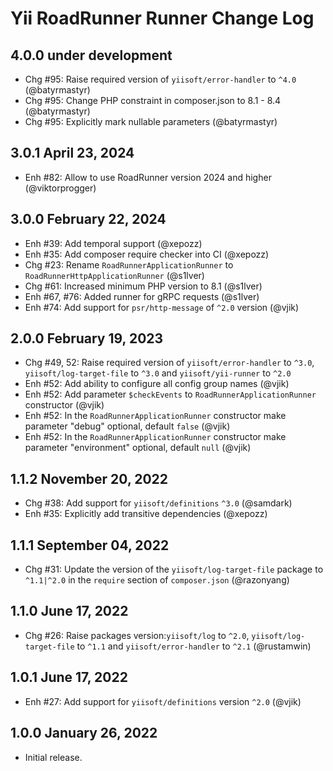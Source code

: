 # Yii RoadRunner Runner Change Log

## 4.0.0 under development

- Chg #95: Raise required version of `yiisoft/error-handler` to `^4.0` (@batyrmastyr)
- Chg #95: Change PHP constraint in composer.json to 8.1 - 8.4 (@batyrmastyr)
- Chg #95: Explicitly mark nullable parameters (@batyrmastyr)

## 3.0.1 April 23, 2024

- Enh #82: Allow to use RoadRunner version 2024 and higher (@viktorprogger)

## 3.0.0 February 22, 2024

- Enh #39: Add temporal support (@xepozz)
- Enh #35: Add composer require checker into CI (@xepozz)
- Chg #23: Rename `RoadRunnerApplicationRunner` to `RoadRunnerHttpApplicationRunner` (@s1lver)
- Chg #61: Increased minimum PHP version to 8.1 (@s1lver)
- Enh #67, #76: Added runner for gRPC requests (@s1lver)
- Enh #74: Add support for `psr/http-message` of `^2.0` version (@vjik)

## 2.0.0 February 19, 2023

- Chg #49, 52: Raise required version of `yiisoft/error-handler` to `^3.0`, `yiisoft/log-target-file` to `^3.0`
  and `yiisoft/yii-runner` to `^2.0` 
- Enh #52: Add ability to configure all config group names (@vjik)
- Enh #52: Add parameter `$checkEvents` to `RoadRunnerApplicationRunner` constructor (@vjik)
- Enh #52: In the `RoadRunnerApplicationRunner` constructor make parameter "debug" optional, default `false` (@vjik)
- Enh #52: In the `RoadRunnerApplicationRunner` constructor make parameter "environment" optional,
  default `null` (@vjik)

## 1.1.2 November 20, 2022

- Chg #38: Add support for `yiisoft/definitions` `^3.0` (@samdark)
- Enh #35: Explicitly add transitive dependencies (@xepozz)

## 1.1.1 September 04, 2022

- Chg #31: Update the version of the `yiisoft/log-target-file` package to `^1.1|^2.0` in the `require` section of 
  `composer.json` (@razonyang)

## 1.1.0 June 17, 2022

- Chg #26: Raise packages version:`yiisoft/log` to `^2.0`, `yiisoft/log-target-file` to `^1.1` and
  `yiisoft/error-handler` to `^2.1` (@rustamwin)

## 1.0.1 June 17, 2022

- Enh #27: Add support for `yiisoft/definitions` version `^2.0` (@vjik)

## 1.0.0 January 26, 2022

- Initial release.
